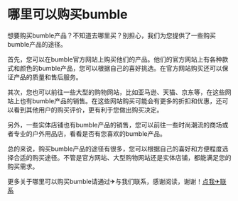 # 哪里可以购买bumble

想要购买bumble产品？不知道去哪里买？别担心，我们为您提供了一些购买bumble产品的途径。

首先，您可以在bumble官方网站上购买他们的产品。他们的官方网站上有各种款式和颜色的bumble产品，您可以根据自己的喜好挑选。在官方网站购买还可以保证产品的质量和售后服务。

其次，您也可以前往一些大型的购物网站，比如亚马逊、天猫、京东等，在这些网站上也有bumble产品的销售。在这些网站购买可能会有更多的折扣和优惠，还可以看到其他用户的购买评价，更有利于您做出购买决定。

另外，一些实体店铺也有bumble产品的销售，您可以前往一些时尚潮流的商场或者专业的户外用品店，看看是否有您喜欢的bumble产品。

总的来说，购买bumble产品的途径有很多，您可以根据自己的喜好和方便程度选择合适的购买途径。不管是官方网站、大型购物网站还是实体店铺，都能满足您的购买需求。

更多关于哪里可以购买bumble请通过✈与我们联系，感谢阅读，谢谢！[点我✈联系](https://www.k02.cc)
